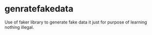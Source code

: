 # genratefakedata
Use of faker library to generate fake data it just for purpose of learning nothing illegal.
